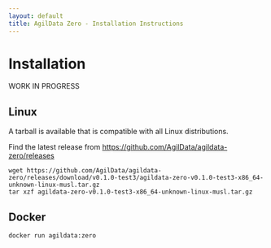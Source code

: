 ```yaml
---
layout: default
title: AgilData Zero - Installation Instructions
---
```


# Installation

WORK IN PROGRESS

## Linux

A tarball is available that is compatible with all Linux distributions.

Find the latest release from https://github.com/AgilData/agildata-zero/releases

```
wget https://github.com/AgilData/agildata-zero/releases/download/v0.1.0-test3/agildata-zero-v0.1.0-test3-x86_64-unknown-linux-musl.tar.gz
tar xzf agildata-zero-v0.1.0-test3-x86_64-unknown-linux-musl.tar.gz
```

## Docker

```
docker run agildata:zero
```



